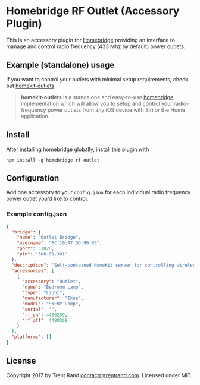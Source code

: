 # Homebridge RF Outlet (Accessory Plugin)

This is an accessory plugin for [Homebridge](https://github.com/nfarina/homebridge) providing an interface to manage and control radio frequency (433 Mhz by default) power outlets.

## Example (standalone) usage

If you want to control your outlets with minimal setup requirements, check out [homekit-outlets](https://github.com/trentrand/homekit-outlets)
> **homekit-outlets** is a standalone and easy-to-use [homebridge](https://github.com/nfarina/homebridge) implementation which will allow you to setup and control your radio-frequency power outlets from any iOS device with Siri or the Home application.

## Install

After installing homebridge globally, install this plugin with

`npm install -g homebridge-rf-outlet`

## Configuration

Add one accessory to your `config.json` for each individual radio frequency power outlet you'd like to control.

### Example config.json

```json
{
  "bridge": {
    "name": "Outlet Bridge",
    "username": "FC:10:A7:DD:90:B5",
    "port": 51826,
    "pin": "380-81-301"
  },
  "description": "Self-contained HomeKit server for controlling wireless electrical outlets over radio frequency",
  "accessories": [
    {
      "accessory": "Outlet",
      "name": "Bedroom Lamp",
      "type": "Light",
      "manufacturer": "Ikea",
      "model": "SKEBY Lamp",
      "serial": "",
      "rf_on": 4480259,
      "rf_off": 4480268
    }
  ],
  "platforms": []
}

```

## License

Copyright 2017 by Trent Rand <contact@trentrand.com>. Licensed under MIT.

